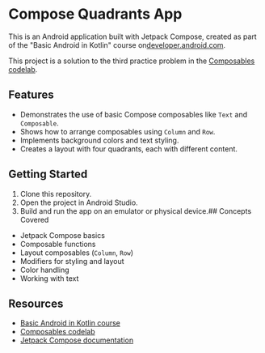# Compose Quadrants App

This is an Android application built with Jetpack Compose, created as part of the "Basic Android in Kotlin" course on[developer.android.com](https://developer.android.com/courses/pathways/android-basics-compose-unit-1-pathway-3).

This project is a solution to the third practice problem in the [Composables codelab](https://developer.android.com/codelabs/basic-android-kotlin-compose-composables-practice-problems).

## Features

* Demonstrates the use of basic Compose composables like `Text` and `Composable`.
* Shows how to arrange composables using `Column` and `Row`.
* Implements background colors and text styling.
* Creates a layout with four quadrants, each with different content.


## Getting Started

1. Clone this repository.
2. Open the project in Android Studio.
3. Build and run the app on an emulator or physical device.## Concepts Covered

* Jetpack Compose basics
* Composable functions
* Layout composables (`Column`, `Row`)
* Modifiers for styling and layout
* Color handling
* Working with text

## Resources

* [Basic Android in Kotlin course](https://developer.android.com/courses/pathways/android-basics-compose-unit-1-pathway-3)
* [Composables codelab](https://developer.android.com/codelabs/basic-android-kotlin-compose-composables-practice-problems)
* [Jetpack Compose documentation](https://developer.android.com/jetpack/compose)